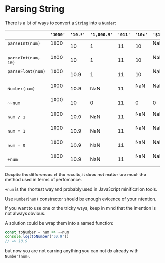 # Parsing String

There is a lot of ways to convert a `String` into a `Number`:

|                     | `'1000'` | `'10.9'` | `'1,000.9'` | `'011'` | `'10c'` | `'$10'` |
|---------------------|----------|----------|-------------|---------|---------|---------|
| `parseInt(num)`     | 1000     | 10       | 1           | 11      | 10      | NaN     |
| `parseInt(num, 10)` | 1000     | 10       | 1           | 11      | 10      | NaN     |
| `parseFloat(num)`   | 1000     | 10.9     | 1           | 11      | 10      | NaN     |
| `Number(num)`       | 1000     | 10.9     | NaN         | 11      | NaN     | NaN     |
| `~~num`             | 1000     | 10       | 0           | 11      | 0       | 0       |
| `num / 1`           | 1000     | 10.9     | NaN         | 11      | NaN     | NaN     |
| `num * 1`           | 1000     | 10.9     | NaN         | 11      | NaN     | NaN     |
| `num - 0`           | 1000     | 10.9     | NaN         | 11      | NaN     | NaN     |
| `+num`              | 1000     | 10.9     | NaN         | 11      | NaN     | NaN     |

Despite the differences of the results, it does not matter too much the method used in terms of perfomance.

`+num` is the shortest way and probably used in JavaScript minification tools.

Use `Number(num)` constructor should be enough evidence of your intention.

If you want to use one of the tricky ways, keep in mind that the intention is not always obvious.

A solution could be wrap them into a named function:

```js
const toNumber = num => ~~num
console.log(toNumber('10.9'))
// => 10.9
```

but now you are not earning anything you can not do already with `Number(num)`.
